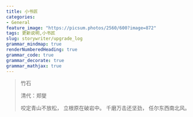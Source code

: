 ```yaml
---
title: 小书匠
categories:
- General
feature_image: "https://picsum.photos/2560/600?image=872"
tags: 更新说明,小书匠
slug: storywriter/upgrade_log
grammar_mindmap: true
renderNumberedHeading: true
grammar_code: true
grammar_decorate: true
grammar_mathjax: true
---
```

<!-- more -->


> <!-- {.markdown_vertical}-->
> 竹石
> 
> 清代：郑燮
> 
> 咬定青山不放松，
> 立根原在破岩中。
> 千磨万击还坚劲， 
> 任尔东西南北风。
